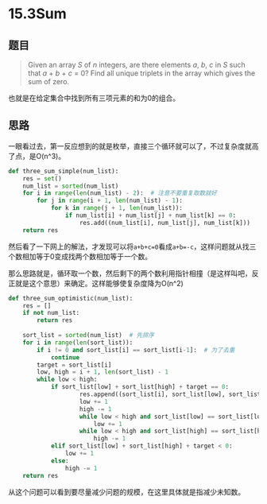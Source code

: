# 15.3Sum

## 题目

> Given an array *S* of *n* integers, are there elements *a*, *b*, *c* in *S* such that *a* + *b* + *c* = 0? Find all unique triplets in the array which gives the sum of zero.

也就是在给定集合中找到所有三项元素的和为0的组合。

## 思路

一眼看过去，第一反应想到的就是枚举，直接三个循环就可以了，不过复杂度就高了点，是O(n^3)。

```python
def three_sum_simple(num_list):
    res = set()
    num_list = sorted(num_list)
    for i in range(len(num_list) - 2):  # 注意不要重复取数就好
        for j in range(i + 1, len(num_list) - 1):
            for k in range(j + 1, len(num_list)):
                if num_list[i] + num_list[j] + num_list[k] == 0:
                    res.add((num_list[i], num_list[j], num_list[k]))
    return res
```

然后看了一下网上的解法，才发现可以将`a+b+c=0`看成`a+b=-c`，这样问题就从找三个数相加等于0变成找两个数相加等于一个数。

那么思路就是，循环取一个数，然后剩下的两个数利用指针相撞（是这样叫吧，反正就是这个意思）来确定。这样能够使复杂度降为O(n^2)

```python
def three_sum_optimistic(num_list):
    res = []
    if not num_list:
        return res
        
    sort_list = sorted(num_list)  # 先排序
    for i in range(len(sort_list)):
        if i != 0 and sort_list[i] == sort_list[i-1]:  # 为了去重
            continue
        target = sort_list[i]
        low, high = i + 1, len(sort_list) - 1
        while low < high:
            if sort_list[low] + sort_list[high] + target == 0:
                    res.append((sort_list[i], sort_list[low], sort_list[high]))
                    low += 1
                    high -= 1
                    while low < high and sort_list[low] == sort_list[low-1]:   # 为了去重
                        low += 1 
                    while low < high and sort_list[high] == sort_list[high+1]:   # 为了去重
                        high -= 1
            elif sort_list[low] + sort_list[high] + target < 0:
                low += 1
            else:
                high -= 1
    return res
```

从这个问题可以看到要尽量减少问题的规模，在这里具体就是指减少未知数。